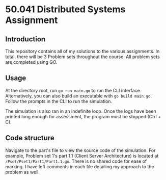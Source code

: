 # 50.041 Distributed Systems Assignment

## Introduction
This repository contains all of my solutions to the various assignments. In total, there will be 3 Problem sets throughout the course. All problem sets are completed using GO.

## Usage
At the directory root, run `go run main.go` to run the CLI interface. Alternatively, you can also build an executable with `go build main.go`. Follow the prompts in the CLI to run the simulation.

The simulation is also ran in an indefinite loop. Once the logs have been printed long enough for assessment, the program must be stopped (Ctrl + C).

## Code structure
Navigate to the part's file to view the source code of the simulation. For example, Problem set 1's part 1.1 (Client Server Architecture) is located at `/Pset/Pset1/Part1/Part1.1.go`. There is no shared code for ease of marking. I have left comments in each file detailing my approach to the problem as well.
